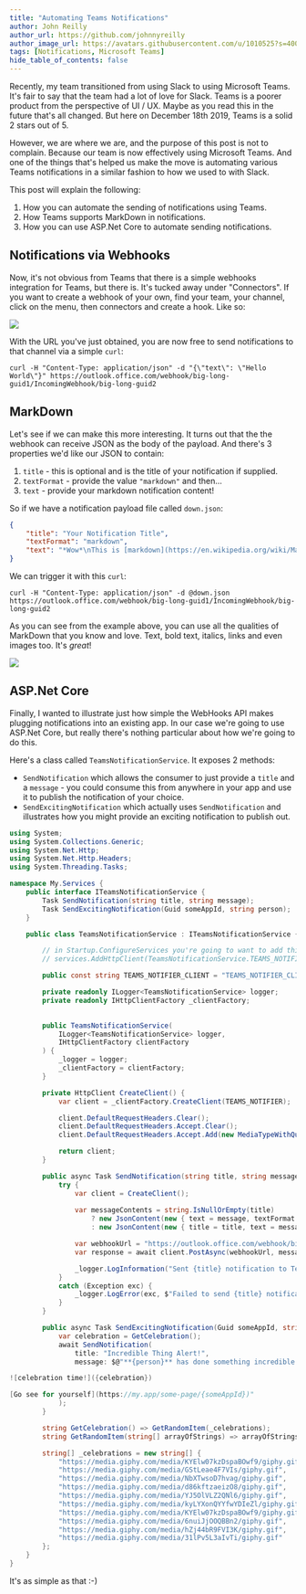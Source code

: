 ```yaml
---
title: "Automating Teams Notifications"
author: John Reilly
author_url: https://github.com/johnnyreilly
author_image_url: https://avatars.githubusercontent.com/u/1010525?s=400&u=294033082cfecf8ad1645b4290e362583b33094a&v=4
tags: [Notifications, Microsoft Teams]
hide_table_of_contents: false
---
```

Recently, my team transitioned from using Slack to using Microsoft Teams. It's fair to say that the team had a lot of love for Slack. Teams is a poorer product from the perspective of UI / UX. Maybe as you read this in the future that's all changed. But here on December 18th 2019, Teams is a solid 2 stars out of 5.

 However, we are where we are, and the purpose of this post is not to complain. Because our team is now effectively using Microsoft Teams. And one of the things that's helped us make the move is automating various Teams notifications in a similar fashion to how we used to with Slack.

This post will explain the following:

1. How you can automate the sending of notifications using Teams.
2. How Teams supports MarkDown in notifications.
3. How you can use ASP.Net Core to automate sending notifications.

<!-- -->

## Notifications via Webhooks

Now, it's not obvious from Teams that there is a simple webhooks integration for Teams, but there is. It's tucked away under "Connectors". If you want to create a webhook of your own, find your team, your channel, click on the menu, then connectors and create a hook. Like so:

![](https://1.bp.blogspot.com/-vDUdt6EdpT4/XfotTYgHzfI/AAAAAAAASxc/YqMWUwUYp_wzIp_-abs1tKXvjwc_lOzZQCLcBGAsYHQ/s1600/teams-notification.gif)

With the URL you've just obtained, you are now free to send notifications to that channel via a simple `curl`:

```shell
curl -H "Content-Type: application/json" -d "{\"text\": \"Hello World\"}" https://outlook.office.com/webhook/big-long-guid1/IncomingWebhook/big-long-guid2
```

## MarkDown

Let's see if we can make this more interesting. It turns out that the the webhook can receive JSON as the body of the payload. And there's 3 properties we'd like our JSON to contain:

1. `title` \- this is optional and is the title of your notification if supplied.
2. `textFormat` \- provide the value `"markdown"` and then...
3. `text` \- provide your markdown notification content!

<!-- -->

So if we have a notification payload file called `down.json`:

```JSON
{
    "title": "Your Notification Title",
    "textFormat": "markdown",
    "text": "*Wow*\nThis is [markdown](https://en.wikipedia.org/wiki/Markdown)!\n![do a little dance!](https://media.giphy.com/media/YJ5OlVLZ2QNl6/giphy.gif)\n**Huzzah**!"
}
```

We can trigger it with this `curl`:

```shell
curl -H "Content-Type: application/json" -d @down.json https://outlook.office.com/webhook/big-long-guid1/IncomingWebhook/big-long-guid2
```

As you can see from the example above, you can use all the qualities of MarkDown that you know and love. Text, bold text, italics, links and even images too. It's *great*!

![](https://2.bp.blogspot.com/-_6XeGIucQ5Y/Xfos-w5_EZI/AAAAAAAASxU/fz_O5yT6T4Qp-_B_0TGesBviP1-3ftxswCLcBGAsYHQ/s1600/teams-notification-2.gif)

## ASP.Net Core

Finally, I wanted to illustrate just how simple the WebHooks API makes plugging notifications into an existing app. In our case we're going to use ASP.Net Core, but really there's nothing particular about how we're going to do this.

Here's a class called `TeamsNotificationService`. It exposes 2 methods:

- `SendNotification` which allows the consumer to just provide a `title` and a `message` \- you could consume this from anywhere in your app and use it to publish the notification of your choice.
- `SendExcitingNotification` which actually uses `SendNotification` and illustrates how you might provide an exciting notification to publish out.

<!-- -->

```cs
using System;
using System.Collections.Generic;
using System.Net.Http;
using System.Net.Http.Headers;
using System.Threading.Tasks;

namespace My.Services {
    public interface ITeamsNotificationService {
        Task SendNotification(string title, string message);
        Task SendExcitingNotification(Guid someAppId, string person);
    }

    public class TeamsNotificationService : ITeamsNotificationService {

        // in Startup.ConfigureServices you're going to want to add this line:
        // services.AddHttpClient(TeamsNotificationService.TEAMS_NOTIFIER_CLIENT);

        public const string TEAMS_NOTIFIER_CLIENT = "TEAMS_NOTIFIER_CLIENT";

        private readonly ILogger<TeamsNotificationService> logger;
        private readonly IHttpClientFactory _clientFactory;

 
        public TeamsNotificationService(
            ILogger<TeamsNotificationService> logger,
            IHttpClientFactory clientFactory
        ) {
            _logger = logger;
            _clientFactory = clientFactory;
        }

        private HttpClient CreateClient() {
            var client = _clientFactory.CreateClient(TEAMS_NOTIFIER);

            client.DefaultRequestHeaders.Clear();
            client.DefaultRequestHeaders.Accept.Clear();
            client.DefaultRequestHeaders.Accept.Add(new MediaTypeWithQualityHeaderValue("application/json"));

            return client;
        }

        public async Task SendNotification(string title, string message) {
            try {
                var client = CreateClient();
 
                var messageContents = string.IsNullOrEmpty(title)
                    ? new JsonContent(new { text = message, textFormat = "markdown" })
                    : new JsonContent(new { title = title, text = message, textFormat = "markdown" });

                var webhookUrl = "https://outlook.office.com/webhook/big-long-guid1/IncomingWebhook/big-long-guid2";
                var response = await client.PostAsync(webhookUrl, messageContents);

                _logger.LogInformation("Sent {title} notification to Teams using {url}; received this response: {responseStatusCode}", title, url, response.StatusCode);
            }
            catch (Exception exc) {
                _logger.LogError(exc, $"Failed to send {title} notification to Teams");
            }
        }

        public async Task SendExcitingNotification(Guid someAppId, string person) {
            var celebration = GetCelebration();
            await SendNotification(
                title: "Incredible Thing Alert!",
                message: $@"**{person}** has done something incredible! &#x1F44B;

![celebration time!]({celebration})

[Go see for yourself](https://my.app/some-page/{someAppId})"
            );
        }

        string GetCelebration() => GetRandomItem(_celebrations);
        string GetRandomItem(string[] arrayOfStrings) => arrayOfStrings[new Random().Next(0, arrayOfStrings.Length)];

        string[] _celebrations = new string[] {
            "https://media.giphy.com/media/KYElw07kzDspaBOwf9/giphy.gif",
            "https://media.giphy.com/media/GStLeae4F7VIs/giphy.gif",
            "https://media.giphy.com/media/NbXTwsoD7hvag/giphy.gif",
            "https://media.giphy.com/media/d86kftzaeizO8/giphy.gif",
            "https://media.giphy.com/media/YJ5OlVLZ2QNl6/giphy.gif",
            "https://media.giphy.com/media/kyLYXonQYYfwYDIeZl/giphy.gif",
            "https://media.giphy.com/media/KYElw07kzDspaBOwf9/giphy.gif",
            "https://media.giphy.com/media/6nuiJjOOQBBn2/giphy.gif",
            "https://media.giphy.com/media/hZj44bR9FVI3K/giphy.gif",
            "https://media.giphy.com/media/31lPv5L3aIvTi/giphy.gif"
        };
    }
}
```

It's as simple as that :-)


